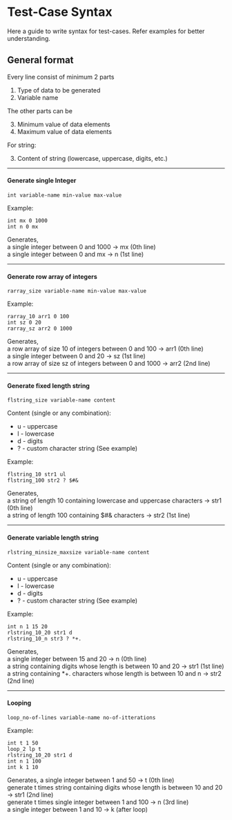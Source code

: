# Test-Case Syntax
Here a guide to write syntax for test-cases. Refer examples for better understanding.

## General format
Every line consist of minimum 2 parts

1. Type of data to be generated
2. Variable name

The other parts can be

3. Minimum value of data elements
4. Maximum value of data elements

For string:

3. Content of string (lowercase, uppercase, digits, etc.)

***
#### Generate single Integer

```
int variable-name min-value max-value
```
Example: 
```
int mx 0 1000
int n 0 mx
```
Generates,<br>
a single integer between 0 and 1000 -> mx (0th line)<br>
a single integer between 0 and mx -> n (1st line)<br>

---
#### Generate row array of integers
```
rarray_size variable-name min-value max-value
```
Example: 
```
rarray_10 arr1 0 100
int sz 0 20
rarray_sz arr2 0 1000
```
Generates,<br>
a row array of size 10 of integers between 0 and 100 -> arr1 (0th line)<br>
a single integer between 0 and 20 -> sz (1st line)<br>
a row array of size sz of integers between 0 and 1000 -> arr2 (2nd line)<br>

---
#### Generate fixed length string
```
flstring_size variable-name content
```
Content (single or any combination):

- u - uppercase
- l - lowercase
- d - digits
- ? - custom character string (See example)

Example: 
```
flstring_10 str1 ul
flstring_100 str2 ? $#&
```
Generates,<br>
a string of length 10 containing lowercase and uppercase characters  -> str1 (0th line)<br>
a string of length 100 containing $#& characters  -> str2 (1st line)<br>

---
#### Generate variable length string
```
rlstring_minsize_maxsize variable-name content
```
Content (single or any combination):

- u - uppercase
- l - lowercase
- d - digits
- ? - custom character string (See example)

Example: 
```
int n 1 15 20
rlstring_10_20 str1 d
rlstring_10_n str3 ? *+.
```
Generates,<br>
a single integer between 15 and 20 -> n (0th line)<br>
a string containing digits whose length is between 10 and 20  -> str1 (1st line)<br>
a string containing \*+. characters whose length is between 10 and n -> str2 (2nd line)<br>

---
#### Looping
```
loop_no-of-lines variable-name no-of-itterations
```
Example: 
```
int t 1 50
loop_2 lp t
rlstring_10_20 str1 d
int n 1 100
int k 1 10
```
Generates,
a single integer between 1 and 50 -> t (0th line)<br>
generate t times string containing digits whose length is between 10 and 20  -> str1 (2nd line)<br>
generate t times single integer between 1 and 100 -> n (3rd line)<br>
a single integer between 1 and 10 -> k (after loop)<br>
